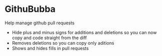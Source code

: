 # GithuBubba
Help manage github pull requests

* Hide plus and minus signs for additions and deletions so you can now copy and code straight from the diff
* Removes deletions so you can copy only aditions
* Shows and hides fills in pull requests
